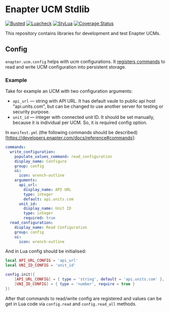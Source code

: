 # Enapter UCM Stdlib

[![Busted](https://github.com/enapter/enapter-ucm.lua/actions/workflows/busted.yml/badge.svg)]()
[![Luacheck](https://github.com/enapter/enapter-ucm.lua/actions/workflows/luacheck.yml/badge.svg)]()
[![StyLua](https://github.com/enapter/enapter-ucm.lua/actions/workflows/stylua.yml/badge.svg)]()
[![Coverage Status](https://coveralls.io/repos/github/Enapter/enapter-ucm.lua/badge.svg?branch=main)](https://coveralls.io/github/Enapter/enapter-ucm.lua?branch=main)

This repository contains libraries for development and test Enapter UCMs.

## Config
`enapter.ucm.config` helps with ucm configurations. It [registers commands](https://developers.enapter.com/docs/reference/ucm/enapter#enapterregister_command_handler) to read and write UCM configuration into persistent storage.

### Example
Take for example an UCM with two configuration arguments:
- `api_url` — string with API URL. It has default vaule to public api host "api.units.com", but can be changed to use another server for testing or security purpose.
- `unit_id` — integer with connected unit ID. It should be set manually, because it is individual per UCM. So, it is required config option.

In `manifest.yml` (the following commands should be described)[https://developers.enapter.com/docs/reference#commands]:
```yml
commands:
  write_configuration:
    populate_values_command: read_configuration
    display_name: Configure
    group: config
    ui:
      icon: wrench-outline
    arguments:
      api_url:
        display_name: API URL
        type: integer
        default: api.units.com
      unit_id:
        display_name: Unit ID
        type: integer
        required: true
  read_configuration:
    display_name: Read Configuration
    group: config
    ui:
      icon: wrench-outline
```

And in Lua config should be initialised:
```lua
local API_URL_CONFIG = 'api_url'
local UNI_ID_CONFIG = 'unit_id'

config.init({
    [API_URL_CONFIG] = { type = 'string', default = 'api.units.com' },
    [UNI_ID_CONFIG] = { type = 'number', require = true }
})
```

After that commands to read/write config are registered and values can be get in Lua code via `config.read` and `config.read_all` methods.
